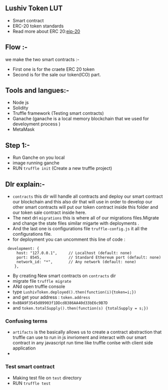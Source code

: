 ## Lushiv Token LUT
- Smart contract
- ERC-20 token standards 
- Read more about ERC 20:[eip-20](https://github.com/ethereum/EIPs/blob/master/EIPS/eip-20.md)

## Flow :-
we make the two smart contracts :-
- First one is for the craete ERC 20 token 
- Second is for the sale our token(ICO) part.

## Tools and langues:-
- Node js
- Solidity
- Truffle framework (Testing smart contracts)
- Ganache (ganache is a local memory blockchain that we used for develoyment process )
- MetaMask



## Step 1:-
- Run Ganche on you local 
- image running ganche
- RUN `truffle init` (Create a new truffle project)

## DIr explain:-
- `contracts` this dir will handle all contracts and deploy our smart contract our blockchain and this also dir that will use in order to develop our other smart contracts will put our token contract inside this folder and our token sale contract inside here.
- The next dri `migrations` this is where all of our migrations files.Migrate and change the state files similar migarte with deployments .
- And the last one is configurations file `truffle-config.js` it all the configurations file.
- for deployment you can uncomment  this line of code :

```
 development: {
     host: "127.0.0.1",     // Localhost (default: none)
     port: 8545,            // Standard Ethereum port (default: none)
     network_id: "*",       // Any network (default: none)
    },
```

- By creating New smart contracts on `contracts` dir
- migrate file `truffle migrate`
- ANd open truffle console
- type `LushivToken.deployed().then(function(i){token=i;})`
- and get  your address : `token.address`
- `0x8BA9F3545d89903f1DDcd8386AA40d33bE6c9B7D`
- and `token.totalSupply().then(function(s) {totalSupply = s;})`


### Confusing terms 
- `artifacts` is the basically allows us to create a contract abstraction that truffle can use to run  in js invrioment and interact with our smart contract in any javascript run time like truffle conlse with client side application
- 



### Test smart contract
- Making test file on `test` directory
- RUN `truffle test`